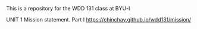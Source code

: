 This is a repository for the WDD 131 class at BYU-I

UNIT 1
Mission statement. Part I
https://chinchay.github.io/wdd131/mission/

